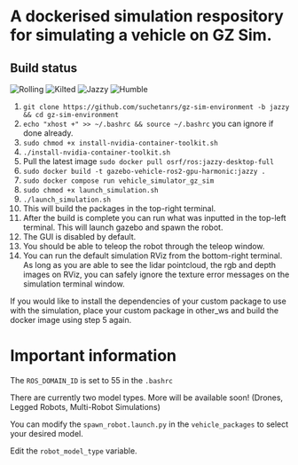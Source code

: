 # A dockerised simulation respository for simulating a vehicle on GZ Sim.

## Build status
![Rolling](https://github.com/suchetanrs/gz-sim-environment/actions/workflows/build_rolling.yml/badge.svg)
![Kilted](https://github.com/suchetanrs/gz-sim-environment/actions/workflows/build_kilted.yml/badge.svg)
![Jazzy](https://github.com/suchetanrs/gz-sim-environment/actions/workflows/build_jazzy.yml/badge.svg)
![Humble](https://github.com/suchetanrs/gz-sim-environment/actions/workflows/build_humble.yml/badge.svg)

1. ```git clone https://github.com/suchetanrs/gz-sim-environment -b jazzy && cd gz-sim-environment```
2. ```echo "xhost +" >> ~/.bashrc && source ~/.bashrc``` you can ignore if done already.
3. ```sudo chmod +x install-nvidia-container-toolkit.sh```
4. ```./install-nvidia-container-toolkit.sh```
5. Pull the latest image ```sudo docker pull osrf/ros:jazzy-desktop-full```
6. ```sudo docker build -t gazebo-vehicle-ros2-gpu-harmonic:jazzy .```
7. ```sudo docker compose run vehicle_simulator_gz_sim```
8. ```sudo chmod +x launch_simulation.sh```
9. ```./launch_simulation.sh```
10. This will build the packages in the top-right terminal.
11. After the build is complete you can run what was inputted in the top-left terminal. This will launch gazebo and spawn the robot.
12. The GUI is disabled by default.
13. You should be able to teleop the robot through the teleop window.
14. You can run the default simulation RViz from the bottom-right terminal. As long as you are able to see the lidar pointcloud, the rgb and depth images on RViz, you can safely ignore the texture error messages on the simulation terminal window.

If you would like to install the dependencies of your custom package to use with the simulation, place your custom package in other_ws and build the docker image using step 5 again.

# Important information

The ```ROS_DOMAIN_ID``` is set to 55 in the ```.bashrc```

There are currently two model types. More will be available soon! (Drones, Legged Robots, Multi-Robot Simulations)

You can modify the ```spawn_robot.launch.py``` in the ```vehicle_packages``` to select your desired model.

Edit the `robot_model_type` variable.
